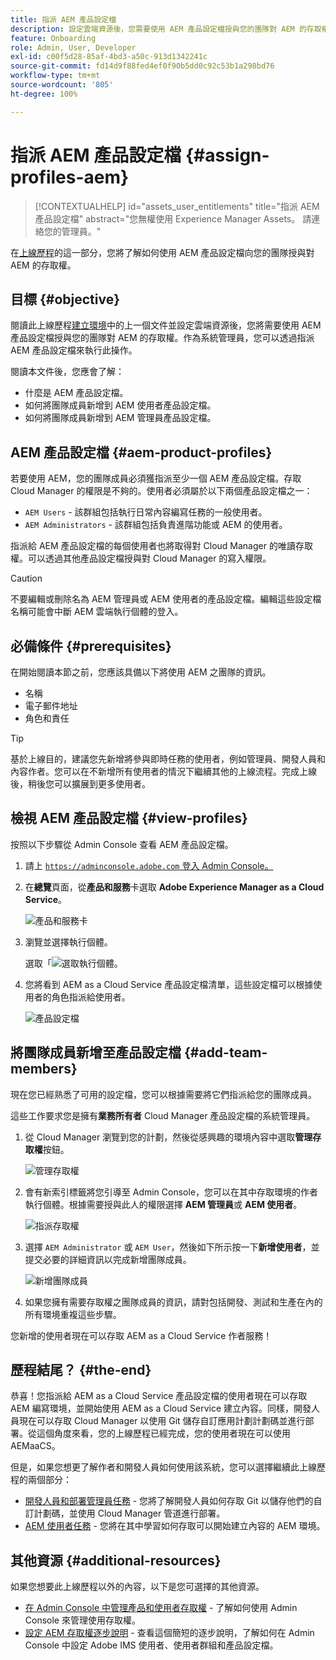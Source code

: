 ```yaml
---
title: 指派 AEM 產品設定檔
description: 設定雲端資源後，您需要使用 AEM 產品設定檔授與您的團隊對 AEM 的存取權。
feature: Onboarding
role: Admin, User, Developer
exl-id: c00f5d28-85af-4bd3-a50c-913d1342241c
source-git-commit: fd14d9f88fed4ef0f90b5dd0c92c53b1a298bd76
workflow-type: tm+mt
source-wordcount: '805'
ht-degree: 100%

---
```


# 指派 AEM 產品設定檔 {#assign-profiles-aem}

>[!CONTEXTUALHELP]
>id="assets_user_entitlements"
>title="指派 AEM 產品設定檔"
>abstract="您無權使用 Experience Manager Assets。 請連絡您的管理員。"

在[上線歷程](overview.md)的這一部分，您將了解如何使用 AEM 產品設定檔向您的團隊授與對 AEM 的存取權。

## 目標 {#objective}

閱讀此上線歷程[建立環境](create-environments.md)中的上一個文件並設定雲端資源後，您將需要使用 AEM 產品設定檔授與您的團隊對 AEM 的存取權。作為系統管理員，您可以透過指派 AEM 產品設定檔來執行此操作。

閱讀本文件後，您應會了解：

* 什麼是 AEM 產品設定檔。
* 如何將團隊成員新增到 AEM 使用者產品設定檔。
* 如何將團隊成員新增到 AEM 管理員產品設定檔。

## AEM 產品設定檔 {#aem-product-profiles}

若要使用 AEM，您的團隊成員必須獲指派至少一個 AEM 產品設定檔。存取 Cloud Manager 的權限是不夠的。使用者必須屬於以下兩個產品設定檔之一：

* `AEM Users` - 該群組包括執行日常內容編寫任務的一般使用者。
* `AEM Administrators` - 該群組包括負責進階功能或 AEM 的使用者。

指派給 AEM 產品設定檔的每個使用者也將取得對 Cloud Manager 的唯讀存取權。可以透過其他產品設定檔授與對 Cloud Manager 的寫入權限。

>[!CAUTION]
>
>不要編輯或刪除名為 AEM 管理員或 AEM 使用者的產品設定檔。編輯這些設定檔名稱可能會中斷 AEM 雲端執行個體的登入。

## 必備條件 {#prerequisites}

在開始閱讀本節之前，您應該具備以下將使用 AEM 之團隊的資訊。

* 名稱
* 電子郵件地址
* 角色和責任

>[!TIP]
>
>基於上線目的，建議您先新增將參與即時任務的使用者，例如管理員、開發人員和內容作者。您可以在不新增所有使用者的情況下繼續其他的上線流程。完成上線後，稍後您可以擴展到更多使用者。

## 檢視 AEM 產品設定檔 {#view-profiles}

按照以下步驟從 Admin Console 查看 AEM 產品設定檔。

1. 請上 [`https://adminconsole.adobe.com` 登入 Admin Console。](https://adminconsole.adobe.com)

1. 在&#x200B;**總覽**&#x200B;頁面，從&#x200B;**產品和服務**&#x200B;卡選取 **Adobe Experience Manager as a Cloud Service**。

   ![產品和服務卡](/help/journey-onboarding/assets/assign-team1.png)

1. 瀏覽並選擇執行個體。

   選取「![選取執行個體](/help/journey-onboarding/assets/cloud-profiles-1.png)。

1. 您將看到 AEM as a Cloud Service 產品設定檔清單，這些設定檔可以根據使用者的角色指派給使用者。

   ![產品設定檔](/help/journey-onboarding/assets/cloud-profiles-2.png)

## 將團隊成員新增至產品設定檔 {#add-team-members}

現在您已經熟悉了可用的設定檔，您可以根據需要將它們指派給您的團隊成員。

這些工作要求您是擁有&#x200B;**業務所有者** Cloud Manager 產品設定檔的系統管理員。

1. 從 Cloud Manager 瀏覽到您的計劃，然後從感興趣的環境內容中選取&#x200B;**管理存取權**&#x200B;按鈕。

   ![管理存取權](/help/journey-onboarding/assets/add-team1.png)

1. 會有新索引標籤將您引導至 Admin Console，您可以在其中存取環境的作者執行個體。根據需要授與此人的權限選擇 **AEM 管理員**&#x200B;或 **AEM 使用者**。

   ![指派存取權](/help/journey-onboarding/assets/add-team2.png)

1. 選擇 `AEM Administrator` 或 `AEM User`，然後如下所示按一下&#x200B;**新增使用者**，並提交必要的詳細資訊以完成新增團隊成員。

   ![新增團隊成員](/help/journey-onboarding/assets/add-team3.png)

1. 如果您擁有需要存取權之團隊成員的資訊，請對包括開發、測試和生產在內的所有環境重複這些步驟。

您新增的使用者現在可以存取 AEM as a Cloud Service 作者服務！

## 歷程結尾？ {#the-end}

恭喜！您指派給 AEM as a Cloud Service 產品設定檔的使用者現在可以存取 AEM 編寫環境，並開始使用 AEM as a Cloud Service 建立內容。同樣，開發人員現在可以存取 Cloud Manager 以使用 Git 儲存自訂應用計劃計劃碼並進行部署。從這個角度來看，您的上線歷程已經完成，您的使用者現在可以使用 AEMaaCS。

但是，如果您想更了解作者和開發人員如何使用該系統，您可以選擇繼續此上線歷程的兩個部分：

* [開發人員和部署管理員任務](developers.md) - 您將了解開發人員如何存取 Git 以儲存他們的自訂計劃碼，並使用 Cloud Manager 管道進行部署。
* [AEM 使用者任務](aem-users.md) - 您將在其中學習如何存取可以開始建立內容的 AEM 環境。

## 其他資源 {#additional-resources}

如果您想要此上線歷程以外的內容，以下是您可選擇的其他資源。

* [在 Admin Console 中管理產品和使用者存取權](/help/security/ims-support.md#managing-products-and-user-access-in-admin-console) - 了解如何使用 Admin Console 來管理使用存取權。
* [設定 AEM 存取權逐步說明](https://experienceleague.adobe.com/docs/experience-manager-learn/cloud-service/accessing/walk-through.html?lang=zh-Hant) - 查看這個簡短的逐步說明，了解如何在 Admin Console 中設定 Adobe IMS 使用者、使用者群組和產品設定檔。

